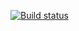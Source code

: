 [![Build status](https://ci.appveyor.com/api/projects/status/whjbpyplhyokolwy?svg=true)](https://ci.appveyor.com/project/JuliaSiberia/test-mode)